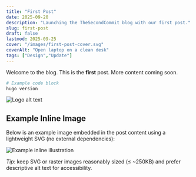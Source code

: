 ```yaml
---
title: "First Post"
date: 2025-09-20
description: "Launching the TheSecondCommit blog with our first post."
slug: first-post
draft: false
lastmod: 2025-09-25
cover: "/images/first-post-cover.svg"
coverAlt: "Open laptop on a clean desk"
tags: ["Design","Update"]
---
```


Welcome to the blog. This is the **first** post. More content coming soon.

```bash
# Example code block
hugo version
```

![Logo alt text](/images/logo.png)

## Example Inline Image

Below is an example image embedded in the post content using a lightweight SVG (no external dependencies):

![Example inline illustration](/images/example-inline.svg)

_Tip_: keep SVG or raster images reasonably sized (≤ ~250KB) and prefer descriptive alt text for accessibility.
